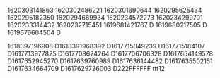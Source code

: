 1620303141863
1620302486221
1620301690644
1620295625434
1620295182350
1620294669934
1620234572273
1620234299701
1620233314432
1620232715451
1619681421767
D
1619680217505
D
1619676604504
D

1618397196908
D1618391968392
D1617715849239
D1617715184107
D1617713977825
D1617708624264
D1617706706328
D1617654149578
D1617652945270
D1617639760989
D1617636144482
D1617635502151
D1617634664709
D1617629726003
D222FFFFFF
ttt12
